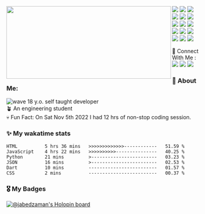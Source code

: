 <p>
  <img align="left" width="430" height="190" src="https://github-readme-stats.vercel.app/api?username=jabedzaman&theme=light&hide_border=false&include_all_commits=true&count_private=true"/>
  <p >  
    <img src="https://img.shields.io/badge/javascript-%23323330.svg?style=for-the-badge&logo=javascript&logoColor=%23F7DF1E"/>
    <img src="https://img.shields.io/badge/python-3670A0?style=for-the-badge&logo=python&logoColor=ffdd54"/>
    <img src="https://img.shields.io/badge/react-%2320232a.svg?style=for-the-badge&logo=react&logoColor=%2361DAFB"/>
<!--     <img src="https://img.shields.io/badge/markdown-%23000000.svg?style=for-the-badge&logo=markdown&logoColor=white"/> -->
    <br/>
    <img src="https://img.shields.io/badge/tailwindcss-%2338B2AC.svg?style=for-the-badge&logo=tailwind-css&logoColor=white"/>
    <img src="https://img.shields.io/badge/Next-black?style=for-the-badge&logo=next.js&logoColor=white"/>
    <img src="https://img.shields.io/badge/vuejs-%2335495e.svg?style=for-the-badge&logo=vuedotjs&logoColor=%234FC08D"/><br/>
    <img src="https://img.shields.io/badge/express.js-%23404d59.svg?style=for-the-badge&logo=express&logoColor=%2361DAFB"/>
    <img src="https://img.shields.io/badge/MongoDB-%234ea94b.svg?style=for-the-badge&logo=mongodb&logoColor=white"/>
    <img src="https://img.shields.io/badge/firebase-%23039BE5.svg?style=for-the-badge&logo=firebase"/><br/>
    <img src="https://img.shields.io/badge/expo-1C1E24?style=for-the-badge&logo=expo&logoColor=#D04A37"/>
    <img src="https://img.shields.io/badge/-GraphQL-E10098?style=for-the-badge&logo=graphql&logoColor=white"/>
    <img src="https://img.shields.io/badge/shell-%23121011.svg?style=for-the-badge&logo=gnu-bash&logoColor=white"/>
    <br/>
    <img src="https://img.shields.io/badge/vercel-%23000000.svg?style=for-the-badge&logo=vercel&logoColor=white"/>
    <img src="https://img.shields.io/badge/git-%23F05033.svg?style=for-the-badge&logo=git&logoColor=white"/>
    <img src="https://img.shields.io/badge/github-%23121011.svg?style=for-the-badge&logo=github&logoColor=white"/>
<!--     <img src="https://img.shields.io/badge/Visual%20Studio%20Code-0078d7.svg?style=for-the-badge&logo=visual-studio-code&logoColor=white"/> -->
   <!-- <img src="https://img.shields.io/badge/Ubuntu-E95420?style=for-the-badge&logo=ubuntu&logoColor=white"/> -->
  </p>
</p>
<p>
  📣 Connect With Me :<br/>
  <a href="mailto:jabedzaman2004@gmail.com?subject=[GitHub]%20🔥%20Want%20To%20contact&body=Good%20Morning%20Jabed%20..."><img src="https://img.shields.io/badge/e‑mail-D14836.svg?style=for-the-badge&logo=GMail&logoColor=white"/></a>
  <a href="https://twitter.com/xenseee"><img src="https://img.shields.io/badge/twitter-E4405F.svg?style=for-the-badge&logo=twitter&logoColor=white"/></a>
  <a href="https://linkedin.com/in/jabedzaman"><img src="https://img.shields.io/badge/linkedin-0077B5.svg?style=for-the-badge&logo=linkedin&logoColor=white"/></a>
</p>


### 🚀 About Me:
<img src="https://cdn.jsdelivr.net/gh/Readme-Workflows/Readme-Icons@main/icons/gifs/wave.gif" alt="wave"/> 18 y.o. self taught developer<br>
🪴 An engineering student <br/>
💀 Fun Fact: On Sat Nov 5th 2022 I had 12 hrs of non-stop coding session.

### ✨ My wakatime stats 

<!--START_SECTION:waka-->

```text
HTML          5 hrs 36 mins   >>>>>>>>>>>>>------------   51.59 %
JavaScript    4 hrs 22 mins   >>>>>>>>>>---------------   40.25 %
Python        21 mins         >------------------------   03.23 %
JSON          16 mins         >------------------------   02.53 %
Dart          10 mins         -------------------------   01.57 %
CSS           2 mins          -------------------------   00.37 %
```

<!--END_SECTION:waka-->

### 🎖 My Badges
[![@jabedzaman's Holopin board](https://holopin.me/jabedzaman)](https://holopin.io/@jabedzaman)
